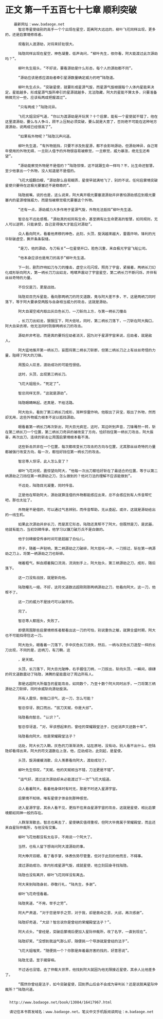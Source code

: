 # 正文 第一千五百七十七章 顺利突破
        最新网址：www.badaoge.net
          智总等星使级别的高手一个个出现在星空，距离阿大远远的，柳叶飞花同样出现，更多的，还是启蒙境修炼者。
      
          观看别人渡源劫，对将来好处很大。
      
          陆隐同样出现在星空，神色凝重，低声询问，“柳叶先生，依你看，阿大能渡过此次源劫吗？”。
      
          柳叶先生摇头，“不好说，要看源劫是什么形态，每个人的源劫都不同”。
      
          “源劫应该是感应渡劫者牵引星源数量确定威力的吧”陆隐道。
      
          柳叶先生点头，“突破星使，就要形成星源气旋，而星源气旋根据每个人体内星能来决定，星能越多，形成星源气旋所牵引的星源就越多，无法隐藏，阿大的星能不算太多，只要准备稍微充分一些，应该有两成把握渡过”。
      
          “只有两成？”陆隐诧异。
      
          飞花大姐没好气道，“你以为渡源劫是开玩笑？十个启蒙，能有一个星使就不错了，他在这里渡源劫，要么与人争斗，顾不上压制必须突破，要么就是大意了，否则绝不可能在这种地方渡源劫，说两成已经很高了”。
      
          “如果有外物呢？”陆隐沉声问道。
      
          柳叶先生道，“有外物抵挡，只要不涉及到星源，都不会影响源劫，但源劫神异，自己常年使用的外物无碍，一旦别人借予的外物很容易被察觉，一旦察觉，威力暴涨，绝无生还希望”。
      
          “源劫能察觉外物是不是借的？”陆隐惊悚，这不就跟生命一样吗？不，比生命还智慧，至少他拿出一个外物，没人知道是不是借的。
      
          飞花大姐翻白眼，“源劫那么容易糊弄，星使早就满地飞了，别的不说，任何启蒙境突破星使只要待在这极光要塞还不是稳稳的”。
      
          陆隐抿嘴，说的也是，这么说来，阿大离开极光要塞渡源劫并非害怕源劫感应到极光要塞内的星源增强威力，而是怕被察觉极光要塞这个外物。
      
          “还有一点，源劫威力大多作用于星源气旋，外物无法抵挡”柳叶先生道。
      
          智总在不远处感慨，“源劫真的如同有生命，甚至拥有比生命更高的智慧，如同规则，无人可以逆转，只能承受，自己变得强大才能应对源劫”。
      
          众人看向阿大，看着他肃穆的神色，此刻，头顶，旋涡越来越大，雷霆炸响，锋利的光华斩破虚空，撕开条条裂缝。
      
          “是刀，他的源劫，与刀有关”一位星使开口，脸色沉重，来自极光宇宙飞船公司。
      
          “他本身应该也是用刀的高手”柳叶先生道。
      
          下一刻，剧烈炸响如刀与刀的撞击，虚空火花闪现，照亮了宇宙，紧接着，两柄长刀幻化成形斩向阿大，第一柄长刀刀出如龙，咆哮声震动了宇宙星空，第二柄长刀不断闪烁，并伴有丝丝奇特的力量。
      
          不仅仅是刀，更是战技。
      
          陆隐双目充斥星能，看向那两柄刀的符文道数，竟与阿大差不多，不，这是两柄刀同时落下，等于阿大要承受两股与自身相当威力的攻击，这就是源劫。
      
          阿大自凝空戒内取出灰白色长刀，一刀斩向上方，与第一柄长刀撞击
      
          ，长刀刀出如龙，狠狠压下，阿大低吼，同时，第二柄长刀落下，一刀斩在阿大胸口，阿大血染衣襟，他无法同时防御两柄长刀的攻击。
      
          源劫并非考验，而是真的要将应劫者消灭，因为对于星源宇宙来说，应劫者，就是敌人。
      
          阿大猛地推开第一柄长刀，妄图将第二柄长刀斩断，但第二柄长刀之上有丝丝奇怪的力量，阻碍了阿大的刀锋。
      
          周围众人叹息，渡劫成功的可能性很低。
      
          这时，头顶，出现第三柄长刀。
      
          飞花大姐摇头，“死定了”。
      
          智总同样无奈，“这就是源劫”。
      
          陆隐眼睛眯起，还真是，不给活路。
      
          阿大抬头，看到了第三柄长刀成形，耳畔惊雷炸响，他取出了异宝，取出了外物，然而却无用，这些外物威力根本不足以抵挡源劫。
      
          眼看着第一柄长刀再次斩出，阿大目光疯狂，这时，耳边听到声音，刀锋蓦然一转，斩在第二柄长刀一个位置，第二柄长刀奇异的被改变了方向，恰好挡住第一柄长刀攻击，阿大振奋，再次出刀，连续的斩击让周围启蒙境根本看不清。
      
          这些斩击并非在一个位置，每次都改变长刀攻击的方向与位置，尤其那丝丝奇特的力量都被强行改变方向，每一次，都恰好挡住第一柄长刀的攻击。
      
          智总等人惊讶，此人怎么变了？
      
          柳叶飞花对视，震惊望向阿大，“他每一次出刀都恰好斩在了最适合的位置，等于以第二柄源劫之刀挡住第一柄源劫之刀，怎么做到的？他对刀法的理解不应该能做到”。
      
          不远处，陆隐目光凝重，同时传音。
      
          正是他在帮助阿大，源劫就算连借的外物都能感应出来，总不会感应到有人传音帮忙吧，那也太扯了。
      
          外物是不是借的，可以通过气息辨别，而传音帮助，无从查起，或许，这就是源劫给出的一线生机。
      
          如果此次源劫并非长刀，而是其它形态，陆隐还真帮不了阿大，但既然是刀，是武器，他就有能力，当初剑碑传承，他学习以镰刀破万兵不是白做的。
      
          他于剑碑接受传承时间可是超越了白仙儿。
      
          终于，随着一声轻响，第二柄源劫之刀破碎，阿大低吼一声，一刀掠过，斩在第一柄源劫之刀上，将第一柄源劫之刀也斩碎。
      
          喘着粗气，鲜血顺着胸口流淌，流淌到手上，阿大抬头，第三柄源劫之刀，成形，随后落下。
      
          这一刀没有战技，就是斩向他。
      
          陆隐瞳孔一缩，不好，这符文道数远超刚刚那两柄源劫之刀，他看向阿大，这一刀，他帮不了。
      
          这一刀的威力不是技巧可以破开的。
      
          完了。
      
          智总等人都摇头，失败了。
      
          即便周围那些启蒙境修炼者都看出这一刀的可怕，别说重伤之躯，就算全盛时期，阿大也不可能挡得住这一刀。
      
          阿大抬头，眼看着一刀落下，手中灰色长刀消失，然后，一柄与灰色长刀造型一样的长刀出现，不同的是，这柄刀，有刀鞘，这
      
          ，是天赋。
      
          头顶，长刀落下，阿大目光陡睁，右手握住刀柄，一刀拔出，斩向头顶，一瞬间，磅礴的符文道数震动了陆隐，沸腾的星能震动了周边所有人。
      
          那是远超阿大所蕴含的星能攻击，如同数个，乃至十数个阿大同时出手，一刀将第三柄源劫之刀斩碎，同时余威斩向源劫旋涡。
      
          所有人震惊，倒吸口凉气，这一刀，怎么可能？
      
          智总惊讶，脱口而出，“拔刀天赋，你是大邱”。
      
          陆隐看向智总，“认识？”。
      
          智总惊讶道，“对，早该想起来的，曾经的荣耀殿堂法子，已经消声灭迹数十年”。
      
          陆隐看向阿大，他是荣耀殿堂法子？
      
          远处，阿大长刀入鞘，灰色的刀渐渐消失，站在原地，没有动，别人看不出什么，但陆隐却看得出来，阿大的符文道数在上涨，他，应劫成功，此刻起，是星使。
      
          头顶，旋涡缓缓消散，众人羡慕看向阿大，渡劫成功了。
      
          柳叶先生惊叹，“天赋，他的天赋相当不错，刀法更是不错”。
      
          “运气好，渡过这次源劫却未必能渡过下一次”飞花大姐道。
      
          众人看着阿大，看着他身体时有时无，那是不时进入星源宇宙。
      
          启蒙境不知晓，唯有星使才体会到那种感觉。
      
          进入星源宇宙，其余人看不见，更挡不住来自星源宇宙的攻击，这就是星使，相比启蒙境都如同神一般的存在。
      
          人群渐渐散去，智总也离去了，星使确实值得重视，但阿大毕竟属于荣耀殿堂，而且还来自星际仲裁所，与他没有交集。
      
          柳叶飞花他都没有太在乎，不用说一个阿大了。
      
          当然，也有人留下想询问阿大渡源劫的事。
      
          阿大睁开双眼，看了看手掌，体表伤势尽管重，但对于此刻的他而言，不碍事。
      
          渡过源劫成功，体内形成星源气旋，成就星使，他立刻回身寻找陆隐。
      
          陆隐也没有离开，柳叶飞花同样没有离去。
      
          阿大来到陆隐身前，恭敬行礼，“陆先生，多谢”。
      
          柳叶飞花奇怪看着。
      
          陆隐笑道，“不用，举手之劳”。
      
          阿大严肃道，“对于您是举手之劳，对于我，却是救命之恩，大邱，再次感谢”。
      
          陆隐好奇道，“大邱？智总说你是曾经的荣耀殿堂法子？”。
      
          阿大点头，“曾经是，突破启蒙境后便加入星际仲裁所，改了名字，一直到现在”。
      
          陆隐好笑，“没想到我运气那么好，随便挑一个导游就是曾经的法子”。
      
          飞花大姐嗤笑，“随便挑一个？你那是奔着最厉害的找的，好意思说”。
      
          陆隐无语，至于揭穿嘛。
      
          不过话也没错，去了仲裁大世界，他找到阿大就因为他无限接近星使，其余人比他差多了。
      
          “既然你曾经是法子，如今突破星使，回到界山后会不会成为审判长？还是说脱离星际仲裁所？”陆隐问道。
      
      
      http://www.badaoge.net/book/13084/16417967.html
      
      请记住本书首发域名：www.badaoge.net。笔尖中文手机版阅读网址：m.badaoge.net